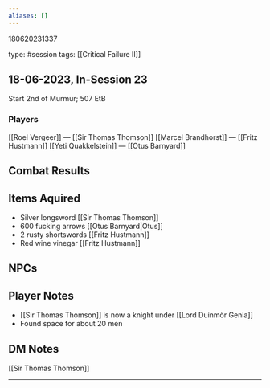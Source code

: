 ```yaml
---
aliases: []
---
```


180620231337

type: #session
tags: [[Critical Failure II]]
## 18-06-2023, In-Session 23
Start 2nd of Murmur; 507 EtB
### Players
[[Roel Vergeer]] — [[Sir Thomas Thomson]]
[[Marcel Brandhorst]] — [[Fritz Hustmann]]
[[Yeti Quakkelstein]] — [[Otus Barnyard]]

## Combat Results

## Items Aquired
- Silver longsword [[Sir Thomas Thomson]]
- 600 fucking arrows [[Otus Barnyard|Otus]]
- 2 rusty shortswords [[Fritz Hustmann]]
- Red wine vinegar [[Fritz Hustmann]]

## NPCs

## Player Notes
- [[Sir Thomas Thomson]] is now a knight under [[Lord Duinmòr Genia]]
- Found space for about 20 men

## DM Notes
[[Sir Thomas Thomson]]


---
